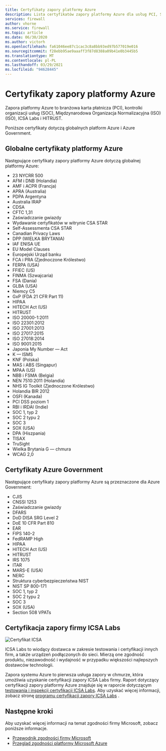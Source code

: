 ```yaml
---
title: Certyfikaty zapory platformy Azure
description: Lista certyfikatów zapory platformy Azure dla usług PCI, SOC, ISO i ICSA Labs
services: firewall
author: vhorne
ms.service: firewall
ms.topic: article
ms.date: 06/30/2020
ms.author: victorh
ms.openlocfilehash: fa61046ee87c1cac3c8a8bb93ed97b577019e016
ms.sourcegitcommit: f28ebb95ae9aaaff3f87d8388a09b41e0b3445b5
ms.translationtype: MT
ms.contentlocale: pl-PL
ms.lasthandoff: 03/29/2021
ms.locfileid: "94628445"
---
```

# <a name="azure-firewall-certifications"></a>Certyfikaty zapory platformy Azure

Zapora platformy Azure to branżowa karta płatnicza (PCI), kontrolki organizacji usług (SOC), Międzynarodowa Organizacja Normalizacyjna (ISO) (ISO), ICSA Labs i HITRUST.

Poniższe certyfikaty dotyczą globalnych platform Azure i Azure Government.

## <a name="global-azure-certifications"></a>Globalne certyfikaty platformy Azure

Następujące certyfikaty zapory platformy Azure dotyczą globalnej platformy Azure:

- 23 NYCRR 500
- AFM i DNB (Holandia)
- AMF i ACPR (Francja)
- APRA (Australia)
- PDPA Argentyna
- Australia IRAP
- CDSA
- CFTC 1,31
- Zaświadczanie gwiazdy
- Wydawanie certyfikatów w witrynie CSA STAR
- Self-Assessmenta CSA STAR
- Canadian Privacy Laws
- DPP (WIELKA BRYTANIA)
- IAF ENISA UE
- EU Model Clauses
- Europejski Urząd banku
- FCA i PRA (Zjednoczone Królestwo)
- FERPA (USA)
- FFIEC (US)
- FINMA (Szwajcaria)
- FSA (Dania)
- GLBA (USA)
- Niemcy C5
- GxP (FDA 21 CFR Part 11)
- HIPAA
- HITECH Act (US)
- HITRUST
- ISO 20000-1:2011
- ISO 22301:2012
- ISO 27001:2013
- ISO 27017:2015
- ISO 27018:2014
- ISO 9001:2015
- Japonia My Number — Act
- K — ISMS
- KNF (Polska)
- MAS i ABS (Singapur)
- MPAA (US)
- NBB i FSMA (Belgia)
- NEN 7510:2011 (Holandia)
- NHS IG Toolkit (Zjednoczone Królestwo)
- Holandia BIR 2012
- OSFI (Kanada)
- PCI DSS poziom 1
- RBI i IRDAI (Indie)
- SOC 1, typ 2
- SOC 2 typu 2
- SOC 3
- SOX (USA)
- DPA (Hiszpania)
- TISAX
- TruSight
- Wielka Brytania G — chmura
- WCAG 2,0


## <a name="azure-government-certifications"></a>Certyfikaty Azure Government

Następujące certyfikaty zapory platformy Azure są przeznaczone dla Azure Government:

- CJIS
- CNSSI 1253
- Zaświadczanie gwiazdy
- DFARS
- DoD DISA SRG Level 2
- DoE 10 CFR Part 810
- EAR
- FIPS 140-2
- FedRAMP High
- HIPAA
- HITECH Act (US)
- HITRUST
- IRS 1075
- ITAR
- MARS-E (USA)
- NERC
- Struktura cyberbezpieczeństwa NIST
- NIST SP 800-171
- SOC 1, typ 2
- SOC 2 typu 2
- SOC 3
- SOX (USA)
- Section 508 VPATs

## <a name="icsa-labs-corporate-firewall-certification"></a>Certyfikacja zapory firmy ICSA Labs

![Certyfikat ICSA](media/overview/icsa-cert-firewall-small.png)

ICSA Labs to wiodący dostawca w zakresie testowania i certyfikacji innych firm, a także urządzeń podłączonych do sieci. Mierzą one zgodność produktu, niezawodność i wydajność w przypadku większości najlepszych dostawców technologii.

Zapora systemu Azure to pierwsza usługa zapory w chmurze, która umożliwia uzyskanie certyfikacji zapory ICSA Labs firmy. Raport dotyczący certyfikacji zapory platformy Azure znajduje się w raporcie dotyczącym [testowania i inspekcji certyfikacji ICSA Labs](https://aka.ms/ICSALabsCertification). Aby uzyskać więcej informacji, zobacz stronę [programu certyfikacji zapory ICSA Labs](https://www.icsalabs.com/technology-program/firewalls) .


## <a name="next-steps"></a>Następne kroki

Aby uzyskać więcej informacji na temat zgodności firmy Microsoft, zobacz poniższe informacje.

- [Przewodnik zgodności firmy Microsoft](https://servicetrust.microsoft.com/ViewPage/MSComplianceGuide)
- [Przegląd zgodności platformy Microsoft Azure](https://gallery.technet.microsoft.com/Overview-of-Azure-c1be3942)
